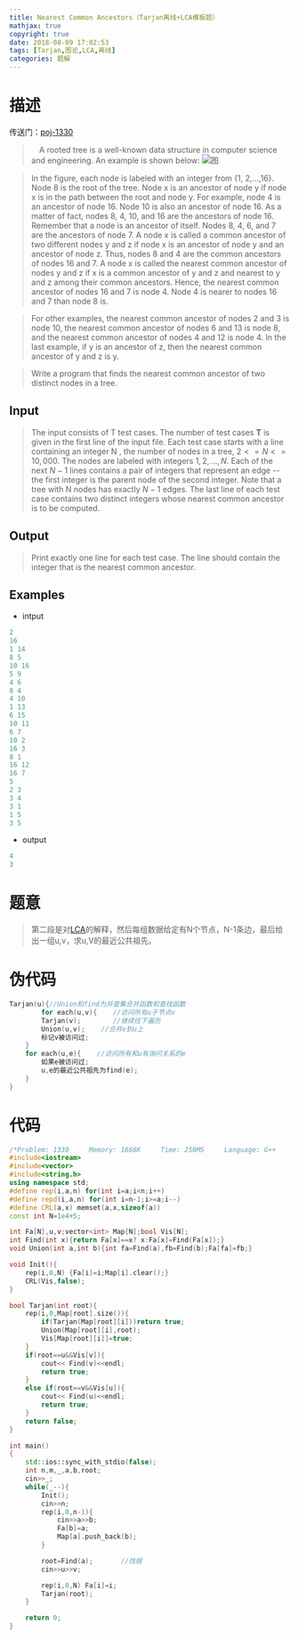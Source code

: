 ```yaml
---
title: Nearest Common Ancestors（Tarjan离线+LCA模板题）
mathjax: true
copyright: true
date: 2018-08-09 17:02:53
tags: [Tarjan,图论,LCA,离线]
categories: 题解
---
```

# 描述
传送门：[poj-1330](http://poj.org/problem?id=1330)

>&emsp;A rooted tree is a well-known data structure in computer science and engineering. An example is shown below: ![图](http://poj.org/images/1330_1.jpg)

<!--more-->

> In the figure, each node is labeled with an integer from {1, 2,...,16}. Node 8 is the root of the tree. Node x is an ancestor of node y if node x is in the path between the root and node y. For example, node 4 is an ancestor of node 16. Node 10 is also an ancestor of node 16. As a matter of fact, nodes 8, 4, 10, and 16 are the ancestors of node 16. Remember that a node is an ancestor of itself. Nodes 8, 4, 6, and 7 are the ancestors of node 7. A node x is called a common ancestor of two different nodes y and z if node x is an ancestor of node y and an ancestor of node z. Thus, nodes 8 and 4 are the common ancestors of nodes 16 and 7. A node x is called the nearest common ancestor of nodes y and z if x is a common ancestor of y and z and nearest to y and z among their common ancestors. Hence, the nearest common ancestor of nodes 16 and 7 is node 4. Node 4 is nearer to nodes 16 and 7 than node 8 is. 

> For other examples, the nearest common ancestor of nodes 2 and 3 is node 10, the nearest common ancestor of nodes 6 and 13 is node 8, and the nearest common ancestor of nodes 4 and 12 is node 4. In the last example, if y is an ancestor of z, then the nearest common ancestor of y and z is y. 

> Write a program that finds the nearest common ancestor of two distinct nodes in a tree. 

## Input
> The input consists of T test cases. The number of test cases **T** is given in the first line of the input file. Each test case starts with a line containing an integer N , the number of nodes in a tree, $2<=N<=10,000$. The nodes are labeled with integers $1, 2,..., N$. Each of the next $N -1$ lines contains a pair of integers that represent an edge --the first integer is the parent node of the second integer. Note that a tree with N nodes has exactly $N - 1$ edges. The last line of each test case contains two distinct integers whose nearest common ancestor is to be computed.

## Output
> Print exactly one line for each test case. The line should contain the integer that is the nearest common ancestor.

## Examples
* intput
```c++
2
16
1 14
8 5
10 16
5 9
4 6
8 4
4 10
1 13
6 15
10 11
6 7
10 2
16 3
8 1
16 12
16 7
5
2 3
3 4
3 1
1 5
3 5
```
* output
```c++
4
3
```

# 题意
> 第二段是对[LCA](https://baike.baidu.com/item/%E6%9C%80%E8%BF%91%E5%85%AC%E5%85%B1%E7%A5%96%E5%85%88/8918834?fr=aladdin)的解释，然后每组数据给定有N个节点，N-1条边，最后给出一组u,v，求u,V的最近公共祖先。

# 伪代码
```C++
Tarjan(u){//Union和find为并查集合并函数和查找函数
        for each(u,v){    //访问所有u子节点v
        Tarjan(v);        //继续往下遍历
        Union(u,v);    //合并v到u上
        标记v被访问过;
    }
    for each(u,e){    //访问所有和u有询问关系的e
        如果e被访问过;
        u,e的最近公共祖先为find(e);
    }
}
```

# 代码
```c++
/*Problem: 1330     Memory: 1668K     Time: 250MS     Language: G++     Result: Accepted*/
#include<iostream>
#include<vector>
#include<string.h>
using namespace std;
#define rep(i,a,n) for(int i=a;i<n;i++)
#define repd(i,a,n) for(int i=n-1;i>=a;i--)
#define CRL(a,x) memset(a,x,sizeof(a))
const int N=1e4+5;

int Fa[N],u,v;vector<int> Map[N];bool Vis[N];
int Find(int x){return Fa[x]==x? x:Fa[x]=Find(Fa[x]);}
void Union(int a,int b){int fa=Find(a),fb=Find(b);Fa[fa]=fb;}

void Init(){
    rep(i,0,N) {Fa[i]=i;Map[i].clear();}
    CRL(Vis,false);
}

bool Tarjan(int root){
    rep(i,0,Map[root].size()){
        if(Tarjan(Map[root][i]))return true;
        Union(Map[root][i],root);
        Vis[Map[root][i]]=true;
    }
    if(root==u&&Vis[v]){
        cout<< Find(v)<<endl;
        return true;
    }
    else if(root==v&&Vis[u]){
        cout<< Find(u)<<endl;
        return true;
    }
    return false;
}

int main()
{
    std::ios::sync_with_stdio(false);
    int n,m,_,a,b,root;
    cin>>_;
    while(_--){
        Init();
        cin>>n;
        rep(i,0,n-1){
            cin>>a>>b;
            Fa[b]=a;
            Map[a].push_back(b);
        }

        root=Find(a);       //找根
        cin>>u>>v;

        rep(i,0,N) Fa[i]=i;
        Tarjan(root);
    }

    return 0;
}
```
